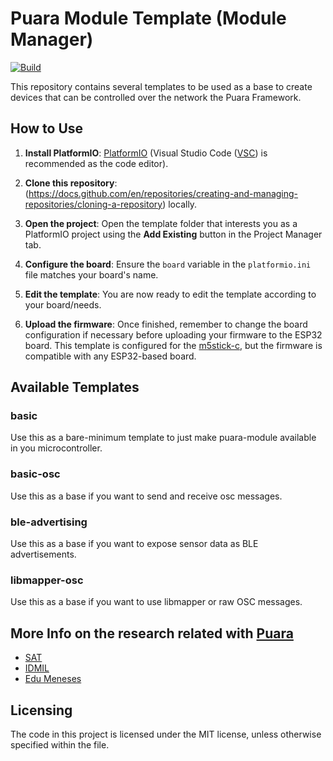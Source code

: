 # Puara Module Template (Module Manager)

[![Build](https://github.com/Puara/puara-module-templates/actions/workflows/build.yml/badge.svg)](https://github.com/Puara/puara-module-templates/actions/workflows/build.yml)

This repository contains several templates to be used as a base to create devices that can be controlled over the network the Puara Framework.

## How to Use

1. **Install PlatformIO**: [PlatformIO](https://platformio.org/) (Visual Studio Code ([VSC](https://code.visualstudio.com/)) is recommended as the code editor).

2. **Clone this repository**: (https://docs.github.com/en/repositories/creating-and-managing-repositories/cloning-a-repository) locally.

3. **Open the project**: Open the template folder that interests you as a PlatformIO project using the **Add Existing** button in the Project Manager tab.

4. **Configure the board**: Ensure the `board` variable in the `platformio.ini` file matches your board's name.

5. **Edit the template**: You are now ready to edit the template according to your board/needs.

6. **Upload the firmware**: Once finished, remember to change the board configuration if necessary before uploading your firmware to the ESP32 board. This template is configured for the [m5stick-c](https://shop.m5stack.com/products/stick-c), but the firmware is compatible with any ESP32-based board.

## Available Templates

### basic

Use this as a bare-minimum template to just make puara-module available in you microcontroller.

### basic-osc

Use this as a base if you want to send and receive osc messages.

### ble-advertising

Use this as a base if you want to expose sensor data as BLE advertisements.

### libmapper-osc

Use this as a base if you want to use libmapper or raw OSC messages.

## More Info on the research related with [Puara](https://github.com/Puara)

- [SAT](http://www.sat.qc.ca)
- [IDMIL](http://www.idmil.org)
- [Edu Meneses](https://www.edumeneses.com)

## Licensing

The code in this project is licensed under the MIT license, unless otherwise specified within the file.
